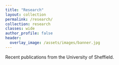 ```yaml
---
title: "Research"
layout: collection
permalink: /research/
collection: research
classes: wide
author_profile: false
header:
  overlay_image: /assets/images/banner.jpg
---
```


Recent publications from the University of Sheffield.
